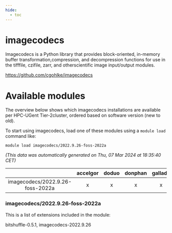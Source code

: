 ```yaml
---
hide:
  - toc
---
```


imagecodecs
===========


Imagecodecs is a Python library that provides block-oriented, in-memory buffer transformation,compression, and decompression functions for use in the tifffile, czifile, zarr, and otherscientific image input/output modules.

https://github.com/cgohlke/imagecodecs
# Available modules


The overview below shows which imagecodecs installations are available per HPC-UGent Tier-2cluster, ordered based on software version (new to old).

To start using imagecodecs, load one of these modules using a `module load` command like:

```shell
module load imagecodecs/2022.9.26-foss-2022a
```

*(This data was automatically generated on Thu, 07 Mar 2024 at 18:35:40 CET)*  

| |accelgor|doduo|donphan|gallade|joltik|skitty|
| :---: | :---: | :---: | :---: | :---: | :---: | :---: |
|imagecodecs/2022.9.26-foss-2022a|x|x|x|x|x|x|


### imagecodecs/2022.9.26-foss-2022a

This is a list of extensions included in the module:

bitshuffle-0.5.1, imagecodecs-2022.9.26